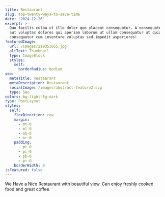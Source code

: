 ```yaml
---
title: Restaurant
slug: top-twenty-ways-to-save-time
date: '2024-12-26'
excerpt: >-
  Quo facilis culpa ut illo dolor quo placeat consequatur. A consequatur facilis
  aut voluptas dolores qui aperiam laborum ut ullam consequatur ut quia
  consequatur cum inventore voluptas sed impedit asperiores!
featuredImage:
  url: /images/219353665.jpg
  altText: Thumbnail
  type: ImageBlock
  styles:
    self:
      borderRadius: medium
seo:
  metaTitle: Restaurant
  metaDescription: Restaurant
  socialImage: /images/abstract-feature2.svg
  type: Seo
colors: bg-light-fg-dark
type: PostLayout
styles:
  self:
    flexDirection: row
    margin:
      - mt-0
      - ml-0
      - mb-0
      - mr-0
    padding:
      - pt-0
      - pl-0
      - pb-0
      - pr-0
    borderWidth: 8
isFeatured: false
---
```

We Have a Nice Restaurant with beautiful view. Can enjoy freshly cooked food and great coffee.
